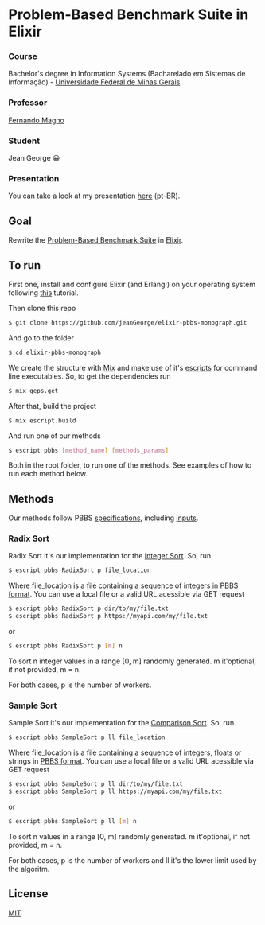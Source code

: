 # Problem-Based Benchmark Suite in Elixir
### Course
Bachelor's degree in Information Systems (Bacharelado em Sistemas de Informação) - [Universidade Federal de Minas Gerais](https://ufmg.br/)

### Professor 
[Fernando Magno](https://homepages.dcc.ufmg.br/~fernando/)

### Student
Jean George 😀

### Presentation
You can take a look at my presentation [here](https://www.youtube.com/watch?v=O689IV_Oj88&t) (pt-BR).

## Goal

Rewrite the [Problem-Based Benchmark Suite](https://www.cs.cmu.edu/~pbbs/benchmarks.html) in [Elixir](https://elixir-lang.org/).


## To run
First one, install and configure Elixir (and Erlang!) on your operating system following [this](https://elixir-lang.org/install.html) tutorial.

Then clone this repo
```bash
$ git clone https://github.com/jeanGeorge/elixir-pbbs-monograph.git
```
And go to the folder
```bash
$ cd elixir-pbbs-monograph
```
We create the structure with [Mix](https://hexdocs.pm/mix/Mix.html) and make use of it's [escripts](https://hexdocs.pm/mix/master/Mix.Tasks.Escript.Build.html) for command line executables. So, to get the dependencies run
```bash
$ mix geps.get
```
After that, build the project
```bash
$ mix escript.build
```
And run one of our methods
```bash
$ escript pbbs [method_name] [methods_params]
```
Both in the root folder, to run one of the methods. See examples of how to run each method below.

## Methods
Our methods follow PBBS [specifications](https://www.cs.cmu.edu/~pbbs/benchmarks.html), including [inputs](https://www.cs.cmu.edu/~pbbs/inputs.html).

### Radix Sort
Radix Sort it's our implementation for the [Integer Sort](https://www.cs.cmu.edu/~pbbs/benchmarks/integerSort.html). So, run
```bash
$ escript pbbs RadixSort p file_location
```
Where file_location is a file containing a sequence of integers in [PBBS format](https://www.cs.cmu.edu/~pbbs/benchmarks/sequenceIO.html). You can use a local file or a valid URL acessible via GET request
```bash
$ escript pbbs RadixSort p dir/to/my/file.txt
$ escript pbbs RadixSort p https://myapi.com/my/file.txt
```
or
```bash
$ escript pbbs RadixSort p [m] n
```
To sort n integer values in a range [0, m] randomly generated. m it'optional, if not provided, m = n.

For both cases, p is the number of workers.

### Sample Sort
Sample Sort it's our implementation for the [Comparison Sort](https://www.cs.cmu.edu/~pbbs/benchmarks/comparisonSort.html). So, run
```bash
$ escript pbbs SampleSort p ll file_location
```
Where file_location is a file containing a sequence of integers, floats or strings in [PBBS format](https://www.cs.cmu.edu/~pbbs/benchmarks/sequenceIO.html). You can use a local file or a valid URL acessible via GET request
```bash
$ escript pbbs SampleSort p ll dir/to/my/file.txt
$ escript pbbs SampleSort p ll https://myapi.com/my/file.txt
```
or
```bash
$ escript pbbs SampleSort p ll [m] n
```
To sort n values in a range [0, m] randomly generated. m it'optional, if not provided, m = n.

For both cases, p is the number of workers and ll it's the lower limit used by the algoritm.


## License

[MIT](LICENSE)
